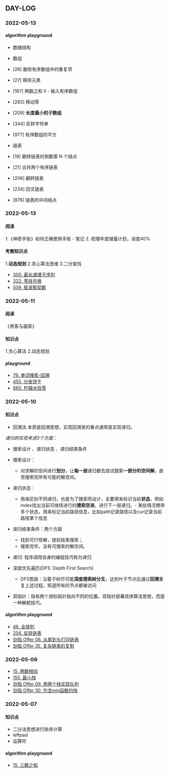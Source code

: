 ## DAY-LOG
### 2022-05-13
####  algorithm playground
- 数据结构
 - 数组
  - [26] 删除有序数组中的重复项
  - [27] 移除元素
  - [167] 两数之和 II - 输入有序数组
  - [283] 移动零
  - [209] **长度最小的子数组** 
  - [344] 反转字符串
  - [977] 有序数组的平方

 - 链表
  - [19] 删除链表的倒数第 N 个结点
  - [21] 合并两个有序链表
  - [206] 翻转链表
  - [234] 回文链表
  - [876] 链表的中间结点


### 2022-05-13
#### 阅读
1.《神奇手账》如何正确使用手账 - 笔记
2. 梳理年度储蓄计划，进度40%

#### 考察知识点
1.**动态规划**
2.贪心算法思维
3.二分查找

- [300. 最长递增子序列](https://leetcode.cn/problems/longest-increasing-subsequence/description/)
- [322. 零钱兑换](https://leetcode.cn/problems/coin-change/description/)
- [509. 斐波那契数](https://leetcode.cn/problems/fibonacci-number/)


### 2022-05-11
#### 阅读
《黑客与画家》

#### 知识点
1.贪心算法
2.动态规划
#### playground
- [79. 单词搜索-回溯](https://leetcode.cn/problems/word-search/)
- [455. 分发饼干](https://leetcode.cn/problems/assign-cookies/description/)
- [860. 柠檬水找零](https://leetcode.cn/problems/lemonade-change/description/)


### 2022-05-10
#### 知识点
- 回溯法
本质是回溯思想，实现回溯发的重点通常是实现递归。

*递归的实现考虑3个方面*：
- 搜索设计 、递归状态 、递归结束条件
- 搜索设计：
  - 对求解的空间进行**划分**，让**每一层**递归都去尝试搜索**一部分的空间解**，直至搜索完所有可能的解空间。
- 递归状态：
  - 用来区别不同递归，也是为了搜索而设计，主要用来标识当前**状态**，例如index找出当前可继续进行的**搜索空进**，进行下一层递归。- 某些情况携带多个状态，用来标记当前路径信息，比如path记录路径以及cur记录当前路径某个信息
- 递归结束条件：两个方面
  - 找到可行性解，提前结束搜索；
  - 搜索完毕，没有可搜索的解空间。

- 递归: 程序调用自身的编程技巧称为递归

- 深度优先遍历(DFS: Depth First Search)
  - DFS思路：沿着子树尽可能**深度搜索树分支**，达到叶子节点后通过**回溯**重复上述过程，知道所有的节点都被访问

- 双指针：指有两个游标指针指向不同的位置。双指针部署具体算法思想，而是一种解题技巧。


#### algorithm playground
- [46. 全排列](https://leetcode.cn/problems/permutations/description/)
- [206. 反转链表](https://leetcode.cn/problems/reverse-linked-list/description/)
- [剑指 Offer 06. 从尾到头打印链表](https://leetcode.cn/problems/cong-wei-dao-tou-da-yin-lian-biao-lcof/)
- [剑指 Offer 35. 复杂链表的复制](https://leetcode.cn/problems/fu-za-lian-biao-de-fu-zhi-lcof/)


### 2022-05-09
- [15. 两数相加](https://leetcode.cn/problems/add-two-numbers/description/)
- [155. 最小栈](https://leetcode.cn/problems/min-stack/submissions/)
- [剑指 Offer 09. 用两个栈实现队列](https://leetcode.cn/problems/yong-liang-ge-zhan-shi-xian-dui-lie-lcof/)
- [剑指 Offer 30. 包含min函数的栈](https://leetcode.cn/problems/bao-han-minhan-shu-de-zhan-lcof/)


### 2022-05-07
#### 知识点
- 二分法思想进行排序计算
- leftpad
- 运算符

#### algorithm playground
- [15. 三数之和](https://leetcode-cn.com/problems/3sum/description/)
